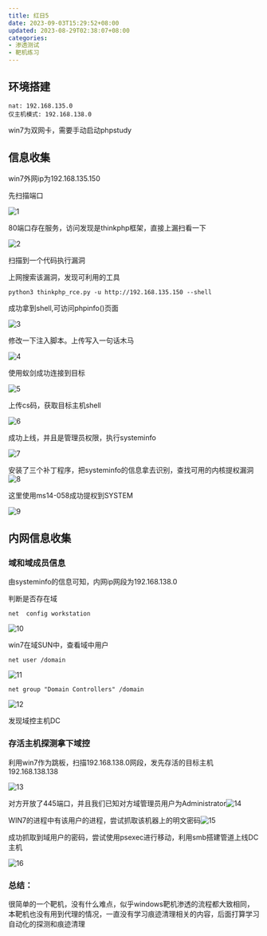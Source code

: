 ```yaml
---
title: 红日5
date: 2023-09-03T15:29:52+08:00
updated: 2023-08-29T02:38:07+08:00
categories: 
- 渗透测试
- 靶机练习
---
```


## 环境搭建

```
nat: 192.168.135.0
仅主机模式: 192.168.138.0
```

win7为双网卡，需要手动启动phpstudy

## 信息收集

win7外网ip为192.168.135.150

先扫描端口

![1](E:\笔记软件\笔记\渗透测试\靶机练习\红日5\1.png)

80端口存在服务，访问发现是thinkphp框架，直接上漏扫看一下

![2](E:\笔记软件\笔记\渗透测试\靶机练习\红日5\2.png)

扫描到一个代码执行漏洞

上网搜索该漏洞，发现可利用的工具

```
python3 thinkphp_rce.py -u http://192.168.135.150 --shell
```

成功拿到shell,可访问phpinfo()页面

![3](E:\笔记软件\笔记\渗透测试\靶机练习\红日5\3.png)

修改一下注入脚本。上传写入一句话木马

![4](E:\笔记软件\笔记\渗透测试\靶机练习\红日5\4.png)

使用蚁剑成功连接到目标

![5](E:\笔记软件\笔记\渗透测试\靶机练习\红日5\5.png)

上传cs码，获取目标主机shell

![6](E:\笔记软件\笔记\渗透测试\靶机练习\红日5\6.png)

成功上线，并且是管理员权限，执行systeminfo

![7](E:\笔记软件\笔记\渗透测试\靶机练习\红日5\7.png)

安装了三个补丁程序，把systeminfo的信息拿去识别，查找可用的内核提权漏洞![8](E:\笔记软件\笔记\渗透测试\靶机练习\红日5\8.png)

这里使用ms14-058成功提权到SYSTEM

![9](E:\笔记软件\笔记\渗透测试\靶机练习\红日5\9.png)

## 内网信息收集

### 域和域成员信息

由systeminfo的信息可知，内网ip网段为192.168.138.0

判断是否存在域

```
net  config workstation
```

![10](E:\笔记软件\笔记\渗透测试\靶机练习\红日5\10.png)

win7在域SUN中，查看域中用户

```
net user /domain
```

![11](E:\笔记软件\笔记\渗透测试\靶机练习\红日5\11.png)

```
net group "Domain Controllers" /domain
```

![12](E:\笔记软件\笔记\渗透测试\靶机练习\红日5\12.png)

发现域控主机DC

### 存活主机探测拿下域控

利用win7作为跳板，扫描192.168.138.0网段，发先存活的目标主机192.168.138.138

![13](E:\笔记软件\笔记\渗透测试\靶机练习\红日5\13.png)

对方开放了445端口，并且我们已知对方域管理员用户为Administrator![14](E:\笔记软件\笔记\渗透测试\靶机练习\红日5\14.png)

WIN7的进程中有该用户的进程，尝试抓取该机器上的明文密码![15](E:\笔记软件\笔记\渗透测试\靶机练习\红日5\15.png)

成功抓取到域用户的密码，尝试使用psexec进行移动，利用smb搭建管道上线DC主机

![16](E:\笔记软件\笔记\渗透测试\靶机练习\红日5\16.png)

### 总结：

很简单的一个靶机，没有什么难点，似乎windows靶机渗透的流程都大致相同，本靶机也没有用到代理的情况，一直没有学习痕迹清理相关的内容，后面打算学习自动化的探测和痕迹清理